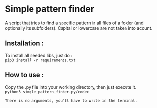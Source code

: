 # Simple pattern finder
A script that tries to find a specific pattern in all files of a folder (and optionally its subfolders). Capital or lowercase are not taken into acount.

Installation :
--------
To install all needed libs, just do :  
<code>pip3 install -r requirements.txt</code>

How to use :
--------
Copy the .py file into your working directory, then just execute it.  
<code>python3 simple_pattern_finder.py/code>  
There is no arguments, you'll have to write in the terminal.

